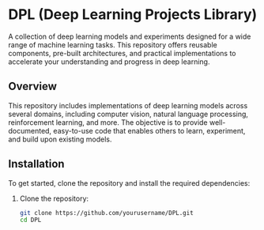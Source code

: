 # DPL (Deep Learning Projects Library)

A collection of deep learning models and experiments designed for a wide range of machine learning tasks. This repository offers reusable components, pre-built architectures, and practical implementations to accelerate your understanding and progress in deep learning.

## Overview
This repository includes implementations of deep learning models across several domains, including computer vision, natural language processing, reinforcement learning, and more. The objective is to provide well-documented, easy-to-use code that enables others to learn, experiment, and build upon existing models.

## Installation

To get started, clone the repository and install the required dependencies:

1. Clone the repository:
   ```bash
   git clone https://github.com/yourusername/DPL.git
   cd DPL
